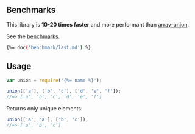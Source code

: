 ## Benchmarks

This library is **10-20 times faster** and more performant than [array-union][].

See the [benchmarks](./benchmark).

```sh
{%= doc('benchmark/last.md') %}
```

## Usage

```js
var union = require('{%= name %}');

union(['a'], ['b', 'c'], ['d', 'e', 'f']);
//=> ['a', 'b', 'c', 'd', 'e', 'f']
```

Returns only unique elements:

```js
union(['a', 'a'], ['b', 'c']);
//=> ['a', 'b', 'c']
```

[array-union]: https://github.com/sindresorhus/array-union
